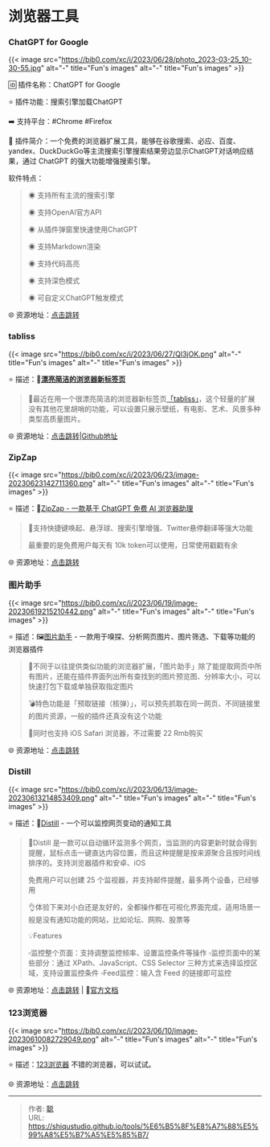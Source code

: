 # 浏览器工具


### ChatGPT for Google

{{< image src="https://bib0.com/xc/i/2023/06/28/photo_2023-03-25_10-30-55.jpg" alt="-"  title="Fun's images" alt="-"  title="Fun's images" >}}   

🆔  插件名称：ChatGPT for Google

⭐️  插件功能：搜索引擎加载ChatGPT

➡️  支持平台：#Chrome #Firefox

📁  插件简介：一个免费的浏览器扩展工具，能够在谷歌搜索、必应、百度、yandex、DuckDuckGo等主流搜索引擎搜索结果旁边显示ChatGPT对话响应结果，通过 ChatGPT 的强大功能增强搜索引擎。

软件特点：

> ◉ 支持所有主流的搜索引擎
>
> ◉ 支持OpenAI官方API
>
> ◉ 从插件弹窗里快速使用ChatGPT
>
> ◉ 支持Markdown渲染
>
> ◉ 支持代码高亮
>
> ◉ 支持深色模式
>
> ◉ 可自定义ChatGPT触发模式

🌐 资源地址：[点击跳转](https://chatgpt4google.com/)

### tabliss

{{< image src="https://bib0.com/xc/i/2023/06/27/Ql3jOK.png" alt="-"  title="Fun's images" alt="-"  title="Fun's images" >}}    

⭐️  描述：🤖[**漂亮简洁的浏览器新标签页**](https://tabliss.io/)

>📄最近在用一个很漂亮简洁的浏览器新标签页[「tabliss」](https://tabliss.io/)，这个轻量的扩展没有其他花里胡哨的功能，可以设置只展示壁纸，有电影、艺术、风景多种类型高质量图片。
>

🌐 资源地址：[点击跳转](https://tabliss.io/)|[Github地址](https://github.com/joelshepherd/tabliss)

### ZipZap

{{< image src="https://bib0.com/xc/i/2023/06/23/image-20230623142711360.png" alt="-"  title="Fun's images" alt="-"  title="Fun's images" >}}    

⭐️  描述：🤖[ZipZap - 一款基于 ChatGPT 免费 AI 浏览器助理](https://www.zipzap.ai/)

>📄支持快捷键唤起、悬浮球、搜索引擎增强、Twitter悬停翻译等强大功能
>
>最重要的是免费用户每天有 10k token可以使用，日常使用戳戳有余

🌐 资源地址：[点击跳转](https://www.zipzap.ai/)

### 图片助手

{{< image src="https://bib0.com/xc/i/2023/06/19/image-20230619215210442.png" alt="-"  title="Fun's images" alt="-"  title="Fun's images" >}}    

⭐️  描述：🖼[图片助手](https://www.pullywood.com/ImageAssistant/) - 一款用于嗅探、分析网页图片、图片筛选、下载等功能的浏览器插件

>📄不同于以往提供类似功能的浏览器扩展，「图片助手」除了能提取网页中所有图片，还能在插件界面列出所有查找到的图片预览图、分辨率大小，可以快速打包下载或单独获取指定图片
>
>💣特色功能是「预取链接（核弹）」，可以预先抓取在同一网页、不同链接里的图片资源，一般的插件还真没有这个功能
>
>🍎同时也支持 iOS Safari 浏览器，不过需要 22 Rmb购买

🌐 资源地址：[点击跳转](https://www.pullywood.com/ImageAssistant/)

### Distill

{{< image src="https://bib0.com/xc/i/2023/06/13/image-20230613214853409.png" alt="-"  title="Fun's images" alt="-"  title="Fun's images" >}}    

⭐️  描述：🔎[Distill](https://distill.io/) - 一个可以监控网页变动的通知工具

>📄Distill 是一款可以自动循环监测多个网页，当监测的内容更新时就会得到提醒，鼠标点击一键直达内容位置，而且这种提醒是按来源聚合且按时间线排序的。支持浏览器插件和安卓、iOS
>
>免费用户可以创建 25 个监视器，并支持邮件提醒，最多两个设备，已经够用
>
>👌体验下来对小白还是友好的，全都操作都在可视化界面完成，适用场景一般是没有通知功能的网站，比如论坛、网购、股票等
>
>💡Features
>
>▫️监控整个页面：支持调整监控频率、设置监控条件等操作
>▫️监控页面中的某些部分：通过 XPath、JavaScript、CSS Selector 三种方式来选择监控区域，支持设置监控条件
>▫️Feed监控：输入含 Feed 的链接即可监控

🌐 资源地址：[点击跳转](https://distill.io/) | 📖[官方文档](https://distill.io/docs/web-monitor/distill-chrome-extension/)

### 123浏览器 

{{< image src="https://bib0.com/xc/i/2023/06/10/image-20230610082729049.png" alt="-"  title="Fun's images" alt="-"  title="Fun's images" >}}    

⭐️  描述：[123浏览器](https://123llq.com/) 不错的浏览器，可以试试。

🌐 资源地址：[点击跳转](https://123llq.com/)


---

> 作者: [聪](/about)  
> URL: https://shiqustudio.github.io/tools/%E6%B5%8F%E8%A7%88%E5%99%A8%E5%B7%A5%E5%85%B7/  


